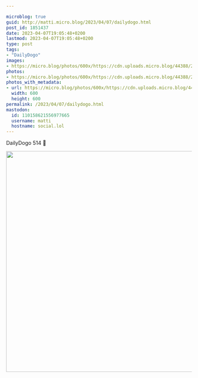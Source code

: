 ```yaml
---

microblog: true
guid: http://matti.micro.blog/2023/04/07/dailydogo.html
post_id: 1851437
date: 2023-04-07T19:05:48+0200
lastmod: 2023-04-07T19:05:48+0200
type: post
tags:
- "DailyDogo"
images:
- https://micro.blog/photos/600x/https://cdn.uploads.micro.blog/44388/2023/b6b5ce3e9e.jpg
photos:
- https://micro.blog/photos/600x/https://cdn.uploads.micro.blog/44388/2023/b6b5ce3e9e.jpg
photos_with_metadata:
- url: https://micro.blog/photos/600x/https://cdn.uploads.micro.blog/44388/2023/b6b5ce3e9e.jpg
  width: 600
  height: 600
permalink: /2023/04/07/dailydogo.html
mastodon:
  id: 110158621556977665
  username: matti
  hostname: social.lol
---
```

DailyDogo 514 🐶

<img src="/media/uploads/2023/b6b5ce3e9e.jpg" width="600" height="600" alt="" />
